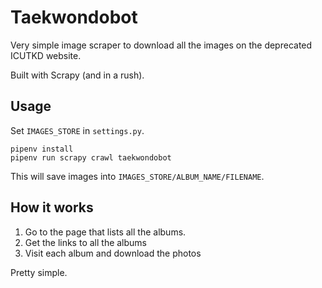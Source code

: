 # Taekwondobot

Very simple image scraper to download all the images on the deprecated ICUTKD website.

Built with Scrapy (and in a rush).

## Usage

Set `IMAGES_STORE` in `settings.py`.

```
pipenv install
pipenv run scrapy crawl taekwondobot
```

This will save images into `IMAGES_STORE/ALBUM_NAME/FILENAME`.

## How it works

1. Go to the page that lists all the albums.
2. Get the links to all the albums
3. Visit each album and download the photos

Pretty simple.
